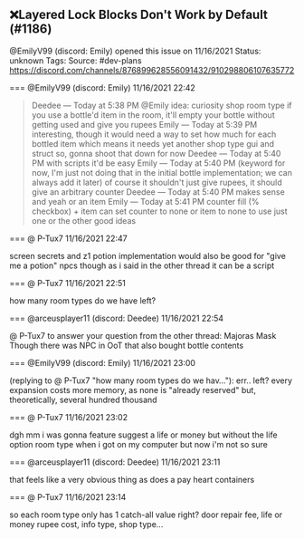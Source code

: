 ## ❌Layered Lock Blocks Don't Work by Default (#1186)
@EmilyV99 (discord: Emily) opened this issue on 11/16/2021
Status: unknown
Tags: 
Source: #dev-plans https://discord.com/channels/876899628556091432/910298806107635772


=== @EmilyV99 (discord: Emily) 11/16/2021 22:42

> Deedee — Today at 5:38 PM
> @Emily idea: curiosity shop room type
> if you use a bottle'd item in the room, it'll empty your bottle without getting used and give you rupees
> Emily — Today at 5:39 PM
> interesting, though it would need a way to set how much for each bottled item
> which means it needs yet another shop type gui and struct
> so, gonna shoot that down for now
> Deedee — Today at 5:40 PM
> with scripts it'd be easy
> Emily — Today at 5:40 PM
> (keyword for now, I'm just not doing that in the initial bottle implementation; we can always add it later)
> of course it shouldn't just give rupees, it should give an arbitrary counter
> Deedee — Today at 5:40 PM
> makes sense
> and yeah
> or an item
> Emily — Today at 5:41 PM
> counter fill (% checkbox) + item
> can set counter to none or item to none to use just one or the other
> good ideas

=== @ P-Tux7 11/16/2021 22:47

screen secrets and z1 potion implementation would also be good for "give me a potion" npcs
though as i said in the other thread it can be a script

=== @ P-Tux7 11/16/2021 22:51

how many room types do we have left?

=== @arceusplayer11 (discord: Deedee) 11/16/2021 22:54

@ P-Tux7 to answer your question from the other thread: Majoras Mask
Though there was NPC in OoT that also bought bottle contents

=== @EmilyV99 (discord: Emily) 11/16/2021 23:00

(replying to @ P-Tux7 "how many room types do we hav…"): err.. left?
every expansion costs more memory, as none is "already reserved"
but, theoretically, several hundred thousand

=== @ P-Tux7 11/16/2021 23:02

dgh mm
i was gonna feature suggest a life or money but without the life option room type when i got on my computer but now i'm not so sure

=== @arceusplayer11 (discord: Deedee) 11/16/2021 23:11

that feels like a very obvious thing
as does a pay heart containers

=== @ P-Tux7 11/16/2021 23:14

so each room type only has 1 catch-all value right?
door repair fee, life or money rupee cost, info type, shop type...
